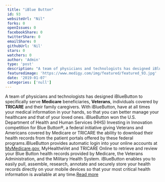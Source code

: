 ```yaml
--- 
 title: "iBlue Button" 
 id: 93  
 websiteUrl: "Nil" 
 forks: 0 
 openIssues: 0  
 facebookShare: 0  
 twitterShare: 0  
 emailShare: 0  
 githubUrl: 'Nil'
 stars: 0 
 watchers: 0 
 author: 'Admin' 
 type: 'post' 
 description: "A team of physicians and technologists has designed iBlueButton to specifically serve Medicare beneficiaries Veterans individuals covered by TRICARE a"
 featuredimage: 'https://www.medigy.com/img/featured/featured_93.jpg' 
 date: '2019-01-07'
 categories: ['null']
---
```

A team of physicians and technologists has designed iBlueButton to specifically serve **Medicare** beneficiaries, **Veterans**, individuals covered by **TRICARE** and their family caregivers. With iBlueButton, have at all times your medical information in your hands, so that you can better manage your healthcare and that of your loved ones. iBlueButton won the U.S. Department of Health and Human Services (HHS) Investing in Innovation competition for Blue Button®, a federal initiative giving Veterans and Americans covered by Medicare or TRICARE the ability to download their health records from the patient portals offered by these federal programs.iBlueButton provides automatic login into your online accounts at [MyMedicare.gov](https://www.medicare.gov/), MyHealtheVet and TRICARE Online to retrieve and review your Blue Button health records provided by Medicare, the Veterans Administration, and the Military Health System. iBlueButton enables you to easily pull, assemble, research, annotate and securely store your health records directly on your mobile devices so that your most critical health information is available at any time.[Read more ](http://www.ibluebutton.com/)